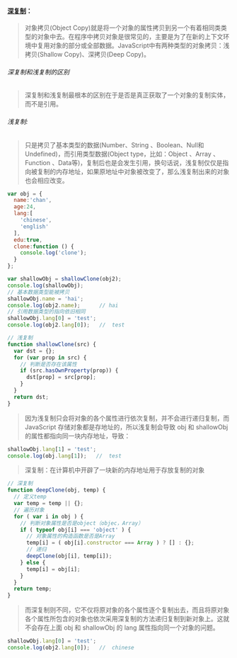 #### [深复制](https://www.zhihu.com/question/23031215)：

>对象拷贝(Object Copy)就是将一个对象的属性拷贝到另一个有着相同类类型的对象中去。在程序中拷贝对象是很常见的，主要是为了在新的上下文环境中复用对象的部分或全部数据。JavaScript中有两种类型的对象拷贝：浅拷贝(Shallow Copy)、深拷贝(Deep Copy)。

###### 深复制和浅复制的区别

> 深复制和浅复制最根本的区别在于是否是真正获取了一个对象的复制实体，而不是引用。

###### 浅复制:
> 只是拷贝了基本类型的数据(Number、String 、Boolean、Null和Undefined)，而引用类型数据(Object type，比如：Object 、Array 、Function 、Data等)，复制后也是会发生引用，换句话说，浅复制仅仅是指向被复制的内存地址，如果原地址中对象被改变了，那么浅复制出来的对象也会相应改变。


```JavaScript
var obj = {
  name:'chan',
  age:24,
  lang:[
    'chinese',
    'english'
  ],
  edu:true,
  clone:function () {
    console.log('clone');
  }
};

var shallowObj = shallowClone(obj2);
console.log(shallowObj);
// 基本数据类型能被拷贝
shallowObj.name = 'hai';
console.log(obj2.name);      // hai
// 引用数据类型的指向依旧相同
shallowObj.lang[0] = 'test';
console.log(obj2.lang[0]);   //  test

// 浅复制
function shallowClone(src) {
  var dst = {};
  for (var prop in src) {
    // 判断是否存在该属性
    if (src.hasOwnProperty(prop)) {
      dst[prop] = src[prop];
    }
  }
  return dst;
}
```

>因为浅复制只会将对象的各个属性进行依次复制，并不会进行递归复制，而 JavaScript 存储对象都是存地址的，所以浅复制会导致 obj 和 shallowObj 的属性都指向同一块内存地址，导致：

```JavaScript
shallowObj.lang[1] = 'test';
console.log(obj.lang[1]);   //  test
```

> 深复制：在计算机中开辟了一块新的内存地址用于存放复制的对象

```JavaScript
// 深复制
function deepClone(obj, temp) {
  // 定义temp
  var temp = temp || {};
  // 遍历对象
  for ( var i in obj ) {
    // 判断对象属性是否是object（objec，Array）
    if ( typeof obj[i] === 'object' ) {
      // 对象属性的构造函数是否是Array
      temp[i] = ( obj[i].constructor === Array ) ? [] : {};
      // 递归
      deepClone(obj[i], temp[i]);
    } else {
      temp[i] = obj[i];　　　
    }　　　　
  }　　
  return temp;　　
}
```

> 而深复制则不同，它不仅将原对象的各个属性逐个复制出去，而且将原对象各个属性所包含的对象也依次采用深复制的方法递归复制到新对象上。这就不会存在上面 obj 和 shallowObj 的 lang 属性指向同一个对象的问题。

```JavaScript
shallowObj.lang[0] = 'test';
console.log(obj2.lang[0]);   //  chinese
```
